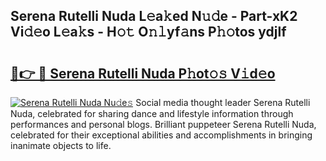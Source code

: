 ## Serena Rutelli Nuda L𝚎a𝚔ed N𝚞𝚍e - Part-xK2 Vi𝚍𝚎o L𝚎a𝚔s - H𝚘𝚝 O𝚗𝚕yf𝚊ns P𝚑𝚘tos ydjlf

# <h2><a href="http://kf2438f.oniu.top/?m=Serena+Rutelli+Nuda">🔗👉 🔴 Serena Rutelli Nuda P𝚑ot𝚘𝚜 V𝚒d𝚎o</a></h2>

[![Serena Rutelli Nuda Nu𝚍e𝚜](https://i.imgur.com/0qMVB7G.gif)](http://kf2438f.oniu.top/?m=Serena+Rutelli+Nuda)
Social media thought leader Serena Rutelli Nuda, celebrated for sharing dance and lifestyle information through performances and personal blogs. Brilliant puppeteer Serena Rutelli Nuda, celebrated for their exceptional abilities and accomplishments in bringing inanimate objects to life.  
